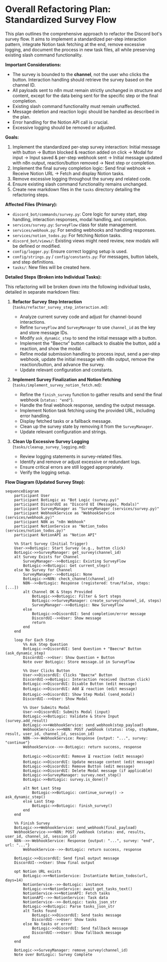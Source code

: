 # Overall Refactoring Plan: Standardized Survey Flow

This plan outlines the comprehensive approach to refactor the Discord bot's survey flow. It aims to implement a standardized per-step interaction pattern, integrate Notion task fetching at the end, remove excessive logging, and document the process in new task files, all while preserving existing slash command functionality.

**Important Considerations:**

*   The survey is bounded to the **channel**, not the user who clicks the button. Interaction handling should retrieve the survey based on the channel ID.
*   All payloads sent to n8n must remain strictly unchanged in structure and content, except for the data being sent for the specific step or the final completion.
*   Existing slash command functionality must remain unaffected.
*   Message deletion and reaction logic should be handled as described in the plan.
*   Error handling for the Notion API call is crucial.
*   Excessive logging should be removed or adjusted.

**Goals:**

1.  Implement the standardized per-step survey interaction: Initial message with button -> Button blocked & reaction added on click -> Modal for input -> Input saved & per-step webhook sent -> Initial message updated with n8n output, reaction/button removed -> Next step or completion.
2.  Implement the final survey completion logic: Send final webhook -> Receive Notion URL -> Fetch and display Notion tasks.
3.  Remove excessive logging throughout the survey and related code.
4.  Ensure existing slash command functionality remains unchanged.
5.  Create new markdown files in the `tasks` directory detailing the refactoring steps.

**Affected Files (Primary):**

*   `discord_bot/commands/survey.py`: Core logic for survey start, step handling, interaction responses, modal handling, and completion.
*   `services/survey.py`: `SurveyFlow` class for state management.
*   `services/webhook.py`: For sending webhooks and handling responses.
*   `services/notion_todos.py`: For fetching Notion tasks.
*   `discord_bot/views/`: Existing views might need review, new modals will be defined or modified.
*   `config/logger.py`: Ensure correct logging setup is used.
*   `config/strings.py` / `config/constants.py`: For messages, button labels, and step definitions.
*   `tasks/`: New files will be created here.

**Detailed Steps (Broken into Individual Tasks):**

This refactoring will be broken down into the following individual tasks, detailed in separate markdown files:
1.  **Refactor Survey Step Interaction** (`tasks/refactor_survey_step_interaction.md`):
    *   Analyze current survey code and adjust for channel-bound interactions.
    *   Refine `SurveyFlow` and `SurveyManager` to use `channel_id` as the key and store message IDs.
    *   Modify `ask_dynamic_step` to send the initial message with a button.
    *   Implement the "Ввести" button callback to disable the button, add a reaction, and show the modal.
    *   Refine modal submission handling to process input, send a per-step webhook, update the initial message with n8n output, remove the reaction/button, and advance the survey.
    *   Update relevant configuration and constants.

2.  **Implement Survey Finalization and Notion Fetching** (`tasks/implement_survey_notion_fetch.md`):
    *   Refine the `finish_survey` function to gather results and send the final webhook (`status: "end"`).
    *   Handle the final webhook response, sending the output message.
    *   Implement Notion task fetching using the provided URL, including error handling.
    *   Display fetched tasks or a fallback message.
    *   Clean up the survey state by removing it from the `SurveyManager`.
    *   Update relevant configuration and strings.

3.  **Clean Up Excessive Survey Logging** (`tasks/cleanup_survey_logging.md`):
    *   Review logging statements in survey-related files.
    *   Identify and remove or adjust excessive or redundant logs.
    *   Ensure critical errors are still logged appropriately.
    *   Verify the logging setup.

**Flow Diagram (Updated Survey Step):**
```mermaid
sequenceDiagram
    participant User
    participant BotLogic as "Bot Logic (survey.py)"
    participant DiscordUI as "Discord UI (Messages, Modals)"
    participant SurveyManager as "SurveyManager (services/survey.py)"
    participant WebhookService as "WebhookService (services/webhook.py)"
    participant N8N as "n8n Webhook"
    participant NotionService as "Notion_todos (services/notion_todos.py)"
    participant NotionAPI as "Notion API"

    %% Start Survey (Initial Trigger)
    User->>BotLogic: Start Survey (e.g., button click)
    BotLogic->>SurveyManager: get_survey(channel_id)
    alt Survey Exists for Channel
        SurveyManager-->>BotLogic: Existing SurveyFlow
        BotLogic->>BotLogic: Get current_step()
    else No Survey for Channel
        SurveyManager-->>BotLogic: None
        BotLogic->>N8N: check_channel(channel_id)
        N8N-->>BotLogic: Response (registered: true/false, steps: [...])
        alt Channel OK & Steps Provided
            BotLogic->>BotLogic: Filter & Sort steps
            BotLogic->>SurveyManager: create_survey(channel_id, steps)
            SurveyManager-->>BotLogic: New SurveyFlow
        else
            BotLogic->>DiscordUI: Send completion/error message
            DiscordUI-->>User: Show message
            return
        end
    end

    loop For Each Step
        %% Ask Step Question
        BotLogic->>DiscordUI: Send Question + "Ввести" Button (ask_dynamic_step)
        DiscordUI-->>User: Show Question + Button
        Note over BotLogic: Store message.id in SurveyFlow

        %% User Clicks Button
        User->>DiscordUI: Clicks "Ввести" Button
        DiscordUI->>BotLogic: Interaction received (button click)
        BotLogic->>DiscordUI: Disable Button (edit message)
        BotLogic->>DiscordUI: Add ⏳ reaction (edit message)
        BotLogic->>DiscordUI: Show Step Modal (send_modal)
        DiscordUI-->>User: Show Modal

        %% User Submits Modal
        User->>DiscordUI: Submits Modal (input)
        BotLogic->>BotLogic: Validate & Store Input (survey.add_result)
        BotLogic->>+WebhookService: send_webhook(step_payload)
        WebhookService->>+N8N: POST /webhook (status: step, stepName, result, user_id, channel_id, session_id)
        N8N-->>-WebhookService: Response {output: "...", survey: "continue"}
        WebhookService-->>-BotLogic: return success, response

        BotLogic->>DiscordUI: Remove ⏳ reaction (edit message)
        BotLogic->>DiscordUI: Update message content (edit message)
        BotLogic->>DiscordUI: Remove Button (edit message)
        BotLogic->>DiscordUI: Delete Modal message (if applicable)
        BotLogic->>SurveyManager: survey.next_step()
        BotLogic->>BotLogic: survey.is_done()?

        alt Not Last Step
            BotLogic->>BotLogic: continue_survey() -> ask_dynamic_step()
        else Last Step
            BotLogic->>BotLogic: finish_survey()
        end
    end

    %% Finish Survey
    BotLogic->>+WebhookService: send_webhook(final_payload)
    WebhookService->>+N8N: POST /webhook (status: end, results, user_id, channel_id, session_id)
    N8N-->>-WebhookService: Response {output: "...", survey: "end", url: "..."}
        WebhookService-->>-BotLogic: return success, response

    BotLogic->>DiscordUI: Send final output message
    DiscordUI-->>User: Show final output

    opt Notion URL exists
        BotLogic->>+NotionService: Instantiate Notion_todos(url, days=14)
        NotionService-->>-BotLogic: instance
        BotLogic->>+NotionService: await get_tasks_text()
        NotionService->>+NotionAPI: Fetch tasks
        NotionAPI-->>-NotionService: Task data
        NotionService-->>-BotLogic: tasks_json_str
        BotLogic->>BotLogic: Parse tasks_json_str
        alt Tasks found
            BotLogic->>DiscordUI: Send tasks message
            DiscordUI-->>User: Show tasks
        else No tasks or error
            BotLogic->>DiscordUI: Send fallback message
            DiscordUI-->>User: Show fallback message
        end
    end

    BotLogic->>SurveyManager: remove_survey(channel_id)
    Note over BotLogic: Survey Complete
```